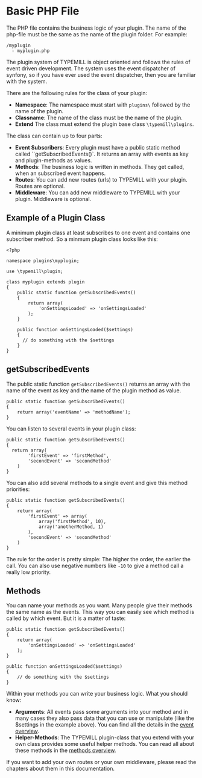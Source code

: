 # Basic PHP File

The PHP file contains the business logic of your plugin. The name of the php-file must be the same as the name of the plugin folder. For example:

````
/myplugin
  - myplugin.php
````

The plugin system of TYPEMILL is object oriented and follows the rules of event driven development. The system uses the event dispatcher of synfony, so if you have ever used the event dispatcher, then you are familiar with the system.

There are the following rules for the class of your plugin:

* **Namespace**: The namespace must start with `plugins\` followed by the name of the plugin.
* **Classname**: The name of the class must be the name of the plugin. 
* **Extend** The class must extend the plugin base class `\typemill\plugins`.

The class can contain up to four parts:

* **Event Subscribers**: Every plugin must have a public static method called ``getSubscribedEvents()`. It returns an array with events as key and plugin-methods as values.
* **Methods**: The business logic is written in methods. They get called, when an subscribed event happens.
* **Routes**: You can add new routes (urls) to TYPEMILL with your plugin. Routes are optional.
* **Middleware**: You can add new middleware to TYPEMILL with your plugin. Middleware is optional.

## Example of a Plugin Class

A minimum plugin class at least subscribes to one event and contains one subscriber method. So a minmum plugin class looks like this: 

```
<?php

namespace plugins\myplugin;

use \typemill\plugin;

class myplugin extends plugin
{
    public static function getSubscribedEvents()
    {
    	return array(
    		'onSettingsLoaded' => 'onSettingsLoaded'
    	);
    }
    
    public function onSettingsLoaded($settings)
    {
      // do something with the $settings
    }
}
```

## getSubscribedEvents

The public static function `getSubscribedEvents()` returns an array with the name of the event as key and the name of the plugin method as value.

````
public static function getSubscribedEvents()
{
	return array('eventName' => 'methodName');  
}
````

You can listen to several events in your plugin class:

````
public static function getSubscribedEvents()
{
  return array(
 	 	'firstEvent' => 'firstMethod',
  		'secondEvent' => 'secondMethod'
  	)
}
````

You can also add several methods to a single event and give this method priorities:

````
public static function getSubscribedEvents()
{
  	return array(
  		'firstEvent' => array(
  			array('firstMethod', 10),
  			array('anotherMethod, 1)
  		),
  		'secondEvent' => 'secondMethod'
  	)
}
````

The rule for the order is pretty simple: The higher the order, the earlier the call. You can also use negative numbers like `-10` to give a method call a really low priority.

## Methods

You can name your methods as you want. Many people give their methods the same name as the events. This way you can easily see which method is called by which event. But it is a matter of taste:

````
public static function getSubscribedEvents()
{
  	return array(
    	'onSettingsLoaded' => 'onSettingsLoaded'
    );
}
    
public function onSettingsLoaded($settings)
{
	// do something with the $settings
}

````

Within your methods you can write your business logic. What you should know:

* **Arguments**: All events pass some arguments into your method and in many cases they also pass data that you can use or manipulate (like the $settings in the example above). You can find all the details in the [event overview](/for-plugin-developers/documentation/event-overview).
* **Helper-Methods**: The TYPEMILL plugin-class that you extend with your own class provides some useful helper methods. You can read all about these methods in the [methods overview](/for-plugin-developers/documentation/method-overview). 

If you want to add your own routes or your own middleware, please read the chapters about them in this documentation.